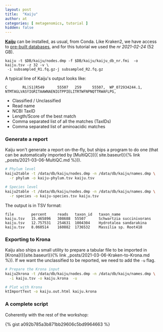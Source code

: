```yaml
---
layout: post
title:  "Kaiju"
author: at
categories: [ metagenomics, tutorial ]
hidden: false
---
```


[**Kaiju**](https://github.com/bioinformatics-centre/kaiju) can be installed, as usual, from Conda.
Like Kraken2, we have access to [pre-built databases](http://kaiju.binf.ku.dk/server), and for this
tutorial we used the _nr 2021-02-24_ (52 GB).

```
kaiju -t $DB/kaiju/nodes.dmp -f $DB/kaiju/kaiju_db_nr.fmi  -o kaiju.tsv -z 32 -v \
 -i subsampled_R1.fq.gz-j subsampled_R2.fq.gz 
```

A typical line of Kaiju's output looks like:
```
C       RL|S1|R549      55507   259     55507,  WP_072934244.1, NTMTAGLVASYIGRITAAWNAENIGTPPIELITRTWFNPNQTTRWAFLPG,
```

* Classified / Unclassified
* Read name
* NCBI TaxID
* Length/Score of the best match
* Comma separated list of all the matches (TaxIDs)
* Comma separated list of aminoacidic matches
  

### Generate a report

Kaiju won't generate a report on-the-fly, but ships a program to do one (that can be automatically imported
by [MultiQC]({{ site.baseurl}}{% link _posts/2021-03-06-MultiQC.md %})).

```bash
# Phylum level
kaiju2table -t /data/db/kaiju/nodes.dmp -n /data/db/kaiju/names.dmp \
  -r phylum -o kaiju-phylum.tsv kaiju.tsv 

# Species level
kaiju2table -t /data/db/kaiju/nodes.dmp -n /data/db/kaiju/names.dmp \
  -r species -o kaiju-species.tsv kaiju.tsv 
```

The output is in TSV format:
```
file        percent     reads   taxon_id   taxon_name
kaiju.tsv   15.465896   308688  55507      Schwartzia succinivorans
kaiju.tsv   12.757531   254631  1004304    Hydrotalea sandarakina
kaiju.tsv   8.060514    160882  1736532    Massilia sp. Root418
```

### Exporting to Krona

Kaiju also ships a small utility to prepare a tabular file to be imported in [Krona]({{site.baseurl}}{% link _posts/2021-03-06-Kraken-to-Krona.md %}).
If we want the unclassified to be reported, we need to add the `-u` flag.

```bash
# Prepare the Krona input
kaiju2krona -t /data/db/kaiju/nodes.dmp -n /data/db/kaiju/names.dmp \
  -i kaiju.tsv -o kaiju.krona  -u

# Plot with Krona
ktImportText -o kaiju.out.html kaiju.krona
```

### A complete script

Coherently with the rest of the workshop:

{% gist a092b785a3b871bb29606c5bd9964663 %}